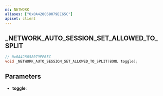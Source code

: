 ```yaml
---
ns: NETWORK
aliases: ["0x0A428058079EE65C"]
apiset: client
---
```

## _NETWORK_AUTO_SESSION_SET_ALLOWED_TO_SPLIT

```c
// 0x0A428058079EE65C
void _NETWORK_AUTO_SESSION_SET_ALLOWED_TO_SPLIT(BOOL toggle);
```


## Parameters
* **toggle**:



